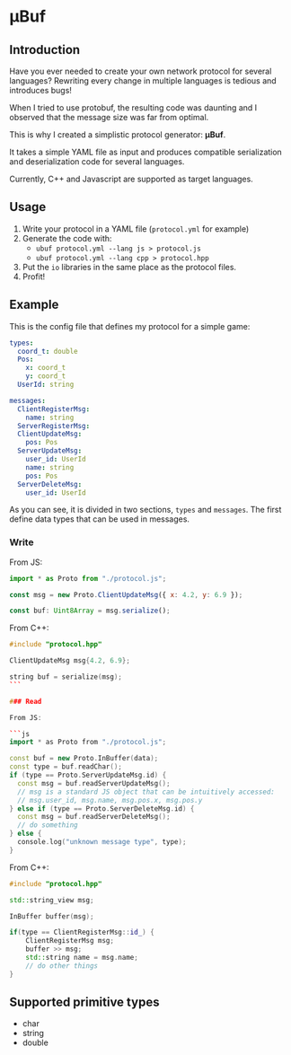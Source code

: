 # μBuf

## Introduction

Have you ever needed to create your own network protocol for several languages?
Rewriting every change in multiple languages is tedious and introduces bugs!

When I tried to use protobuf, the resulting code was daunting and I observed that the message size was far from optimal.

This is why I created a simplistic protocol generator: **μBuf**.

It takes a simple YAML file as input and produces compatible serialization and deserialization code for several languages.

Currently, C++ and Javascript are supported as target languages.

## Usage

1. Write your protocol in a YAML file (`protocol.yml` for example)
2. Generate the code with:
   - `ubuf protocol.yml --lang js > protocol.js`
   - `ubuf protocol.yml --lang cpp > protocol.hpp`
3. Put the `io` libraries in the same place as the protocol files.
4. Profit!

## Example

This is the config file that defines my protocol for a simple game:

```yml
types:
  coord_t: double
  Pos:
    x: coord_t
    y: coord_t
  UserId: string

messages:
  ClientRegisterMsg:
    name: string
  ServerRegisterMsg:
  ClientUpdateMsg:
    pos: Pos
  ServerUpdateMsg:
    user_id: UserId
    name: string
    pos: Pos
  ServerDeleteMsg:
    user_id: UserId
```

As you can see, it is divided in two sections, `types` and `messages`. The first define data types that can be used in messages.

### Write

From JS:

```js
import * as Proto from "./protocol.js";

const msg = new Proto.ClientUpdateMsg({ x: 4.2, y: 6.9 });

const buf: Uint8Array = msg.serialize();
```

From C++:

````c++
#include "protocol.hpp"

ClientUpdateMsg msg{4.2, 6.9};

string buf = serialize(msg);
```

### Read

From JS:

```js
import * as Proto from "./protocol.js";

const buf = new Proto.InBuffer(data);
const type = buf.readChar();
if (type == Proto.ServerUpdateMsg.id) {
  const msg = buf.readServerUpdateMsg();
  // msg is a standard JS object that can be intuitively accessed:
  // msg.user_id, msg.name, msg.pos.x, msg.pos.y
} else if (type == Proto.ServerDeleteMsg.id) {
  const msg = buf.readServerDeleteMsg();
  // do something
} else {
  console.log("unknown message type", type);
}
````

From C++:

```c++
#include "protocol.hpp"

std::string_view msg;

InBuffer buffer(msg);

if(type == ClientRegisterMsg::id_) {
    ClientRegisterMsg msg;
    buffer >> msg;
    std::string name = msg.name;
    // do other things
}
```

## Supported primitive types

- char
- string
- double
